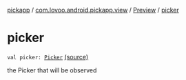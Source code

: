 [pickapp](../../index.md) / [com.lovoo.android.pickapp.view](../index.md) / [Preview](index.md) / [picker](./picker.md)

# picker

`val picker: `[`Picker`](../../com.lovoo.android.pickapp.model/-picker/index.md) [(source)](https://github.com/lovoo/android-pickpic/blob/master/pickapp/src/main/kotlin/com/lovoo/android/pickapp/view/Preview.kt#L23)

the Picker that will be observed

